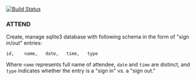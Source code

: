 [![Build Status](https://travis-ci.com/cr0sd/attend.svg?token=WEvCwyPhUBEquCSrRa7q&branch=master)](https://travis-ci.com/cr0sd/attend)

### ATTEND

Create, manage sqlite3 database with following schema in the form of "sign in/out" entries:

`id,	name,	date,	time,	type`

Where `name` represents full name of attendee, `date` and `time` are distinct, and `type` indicates whether the entry is a "sign in" vs. a "sign out."
